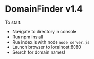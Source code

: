 
# DomainFinder v1.4

To start:

  - Navigate to directory in console
  - Run npm install
  - Run index.js with node `node server.js`
  - Launch browser to localhost:8080
  - Search for domain names!
